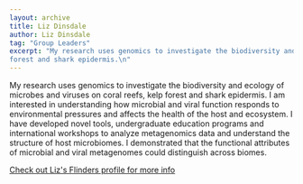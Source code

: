 ```yaml
---
layout: archive
title: Liz Dinsdale
author: Liz Dinsdale
tag: "Group Leaders"
excerpt: "My research uses genomics to investigate the biodiversity and ecology of microbes and viruses on coral reefs, kelp 
forest and shark epidermis.\n"
---
```


My research uses genomics to investigate the biodiversity and ecology of microbes and viruses on coral reefs, kelp 
forest and shark epidermis. I am interested in understanding how microbial and viral function responds to environmental 
pressures and affects the health of the host and ecosystem. I have developed novel tools, undergraduate education 
programs and international workshops to analyze metagenomics data and understand the structure of host microbiomes. I 
demonstrated that the functional attributes of microbial and viral metagenomes could distinguish across biomes.

[Check out Liz's Flinders profile for more info](https://www.flinders.edu.au/people/elizabeth.dinsdale)

